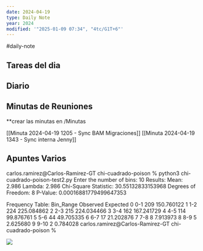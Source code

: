 ```yaml
---
date: 2024-04-19
type: Daily Note
year: 2024
modified: '"2025-01-09 07:34", "4tc/G1T+6"'
---
```

#daily-note

## Tareas del dia

## Diario

## Minutas de Reuniones
**crear las minutas en /Minutas

[[Minuta 2024-04-19 1205 - Sync BAM Migraciones]]
[[Minuta 2024-04-19 1343 - Sync interna Jenny]]

## Apuntes Varios


carlos.ramirez@Carlos-Ramirez-GT chi-cuadrado-poison % python3 chi-cuadrado-poison-test2.py
Enter the number of bins: 10
Results:
Mean: 2.986
Lambda: 2.986
Chi-Square Statistic: 30.55132833153968
Degrees of Freedom: 8
P-Value: 0.00016881779499647353

Frequency Table:
  Bin_Range  Observed    Expected
0       0-1       209  150.760122
1       1-2       224  225.084862
2       2-3       215  224.034466
3       3-4       162  167.241729
4       4-5       114   99.876761
5       5-6        44   49.705335
6       6-7        17   21.202876
7       7-8         8    7.913973
8       8-9         5    2.625680
9      9-10         2    0.784028
carlos.ramirez@Carlos-Ramirez-GT chi-cuadrado-poison % 



![](Pasted%20image%2020240419082215.png)